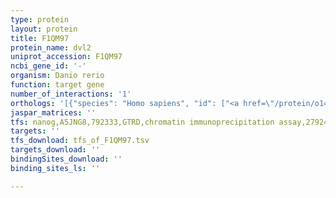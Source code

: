 ```yaml
---
type: protein
layout: protein
title: F1QM97
protein_name: dvl2
uniprot_accession: F1QM97
ncbi_gene_id: '-'
organism: Danio rerio
function: target gene
number_of_interactions: '1'
orthologs: '[{"species": "Homo sapiens", "id": ["<a href=\"/protein/o14641\">O14641</a>"]}, {"species": "Mus musculus", "id": ["<a href=\"/protein/q60838\">Q60838</a>"]}, {"species": "Rattus norvegicus", "id": ["<a href=\"/protein/d3zb71\">D3ZB71</a>"]}, {"species": "Drosophila melanogaster", "id": ["<a href=\"/protein/p51140\">P51140</a>"]}, {"species": "Caenorhabditis elegans", "id": ["<a href=\"/protein/q18239\">Q18239</a>", "H2KZ17"]}]'
jaspar_matrices: ''
tfs: nanog,A5JNG8,792333,GTRD,chromatin immunoprecipitation assay,27924024%5Buid%5D,No
targets: ''
tfs_download: tfs_of_F1QM97.tsv
targets_download: ''
bindingSites_download: ''
binding_sites_ls: ''

---
```

